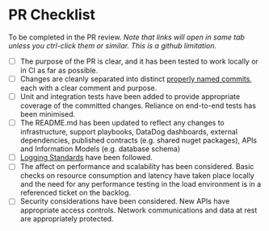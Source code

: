 # PR Checklist

To be completed in the PR review. *Note that links will open in same tab unless you ctrl-click them or similar. This is a github limitation.*

- [ ] The purpose of the PR is clear, and it has been tested to work locally or in CI as far as possible.
- [ ] Changes are cleanly separated into distinct [properly named commits](https://imburse.atlassian.net/wiki/spaces/DEV/pages/523665529/Commit+Messages), each with a clear comment and purpose.
- [ ] Unit and integration tests have been added to provide appropriate coverage of the committed changes. Reliance on end-to-end tests has been minimised.
- [ ] The README.md has been updated to reflect any changes to infrastructure, support playbooks, DataDog dashboards, external dependencies, published contracts (e.g. shared nuget packages), APIs and Information Models (e.g. database schema)
- [ ] [Logging Standards](https://imburse.atlassian.net/wiki/spaces/DEV/pages/592281609/Observability+Standards) have been followed.
- [ ] The affect on performance and scalability has been considered. Basic checks on resource consumption and latency have taken place locally and the need for any performance testing in the load environment is in a referenced ticket on the backlog.
- [ ] Security considerations have been considered. New APIs have appropriate access controls. Network communications and data at rest are appropriately protected.
